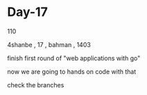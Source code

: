 # Day-17
110

4shanbe , 17 , bahman , 1403

 finish first round of "web applications with go"

 now we are going to hands on code with that

check the branches
